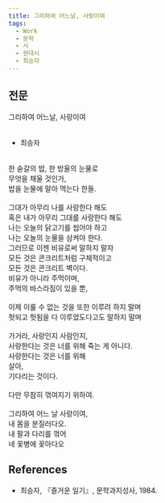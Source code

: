 ```yaml
---
title: 그리하여 어느날, 사랑이여
tags:
  - Work
  - 문학
  - 시
  - 현대시
  - 최승자
---
```


## 전문
그리하여 어느날, 사랑이여<br />
<br />
- 최승자<br />
<br />
한 숟갈의 밥, 한 방울의 눈물로<br />
무엇을 채울 것인가,<br />
밥을 눈물에 말아 먹는다 한들.<br />
<br />
그대가 아무리 나를 사랑한다 해도<br />
혹은 내가 아무리 그대를 사랑한다 해도<br />
나는 오늘의 닭고기를 씹어야 하고<br />
나는 오늘의 눈물을 삼켜야 한다.<br />
그러므로 이젠 비유로써 말하지 말자<br />
모든 것은 콘크리트처럼 구체적이고<br />
모든 것은 콘크리트 벽이다.<br />
비유가 아니라 주먹이며,<br />
주먹의 바스라짐이 있을 뿐,<br />
<br />
이제 이룰 수 없는 것을 또한 이루려 하지 말며<br />
헛되고 헛됨을 다 이루었도다고도 말하지 말며<br />
<br />
가거라, 사랑인지 사람인지,<br />
사랑한다는 것은 너를 위해 죽는 게 아니다.<br />
사랑한다는 것은 너를 위해<br />
살아,<br />
기다리는 것이다.<br />
<br />
다만 무참히 꺾여지기 위하여.<br />
<br />
그리하여 어느 날 사랑이여,<br />
내 몸을 분질러다오.<br />
내 팔과 다리를 꺾어<br />
네 꽃병에 꽃아다오

## References
- 최승자, 『즐거운 일기』, 문학과지성사, 1984.